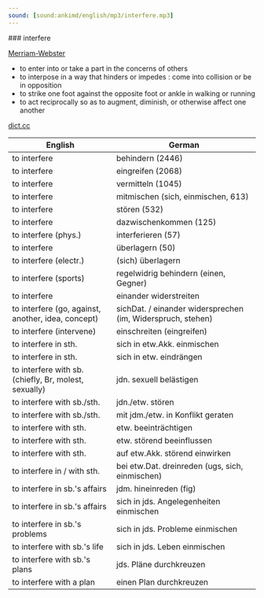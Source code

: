 ```yaml
---
sound: [sound:ankimd/english/mp3/interfere.mp3]
---
```


\### interfere

[Merriam-Webster](https://www.merriam-webster.com/dictionary/interfere)

- to enter into or take a part in the concerns of others
- to interpose in a way that hinders or impedes : come into collision or be in opposition
- to strike one foot against the opposite foot or ankle in walking or running
- to act reciprocally so as to augment, diminish, or otherwise affect one another

[dict.cc](https://www.dict.cc/interfere)

| English        | German       |
| -------------- | ------------ |
| to interfere | behindern (2446) |
| to interfere | eingreifen (2068) |
| to interfere | vermitteln (1045) |
| to interfere | mitmischen (sich, einmischen, 613) |
| to interfere | stören (532) |
| to interfere | dazwischenkommen (125) |
| to interfere (phys.) | interferieren (57) |
| to interfere | überlagern (50) |
| to interfere (electr.) | (sich) überlagern |
| to interfere (sports) | regelwidrig behindern (einen, Gegner) |
| to interfere | einander widerstreiten |
| to interfere (go, against, another, idea, concept) | sichDat. / einander widersprechen (im, Widerspruch, stehen) |
| to interfere (intervene) | einschreiten (eingreifen) |
| to interfere in sth. | sich in etw.Akk. einmischen |
| to interfere in sth. | sich in etw. eindrängen |
| to interfere with sb. (chiefly, Br, molest, sexually) | jdn. sexuell belästigen |
| to interfere with sb./sth. | jdn./etw. stören |
| to interfere with sb./sth. | mit jdm./etw. in Konflikt geraten |
| to interfere with sth. | etw. beeinträchtigen |
| to interfere with sth. | etw. störend beeinflussen |
| to interfere with sth. | auf etw.Akk. störend einwirken |
| to interfere in / with sth. | bei etw.Dat. dreinreden (ugs, sich, einmischen) |
| to interfere in sb.'s affairs | jdm. hineinreden (fig) |
| to interfere in sb.'s affairs | sich in jds. Angelegenheiten einmischen |
| to interfere in sb.'s problems | sich in jds. Probleme einmischen |
| to interfere with sb.'s life | sich in jds. Leben einmischen |
| to interfere with sb.'s plans | jds. Pläne durchkreuzen |
| to interfere with a plan | einen Plan durchkreuzen |
